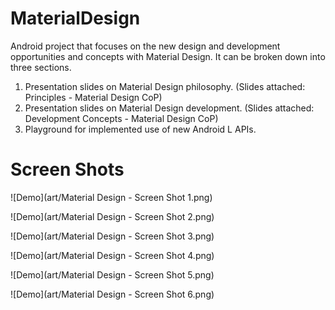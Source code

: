 MaterialDesign
==============

Android project that focuses on the new design and development opportunities and concepts with Material Design. It can be broken down into three sections.

1. Presentation slides on Material Design philosophy. (Slides attached: Principles - Material Design CoP)
2. Presentation slides on Material Design development. (Slides attached: Development Concepts - Material Design CoP)
3. Playground for implemented use of new Android L APIs.

Screen Shots
==============

![Demo](art/Material Design - Screen Shot 1.png)

![Demo](art/Material Design - Screen Shot 2.png)

![Demo](art/Material Design - Screen Shot 3.png)

![Demo](art/Material Design - Screen Shot 4.png)

![Demo](art/Material Design - Screen Shot 5.png)

![Demo](art/Material Design - Screen Shot 6.png)
